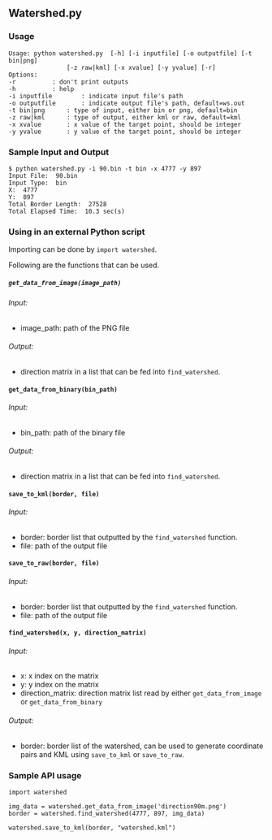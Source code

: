 ## Watershed.py

### Usage
```
Usage: python watershed.py 	[-h] [-i inputfile] [-o outputfile] [-t bin|png]
				[-z raw|kml] [-x xvalue] [-y yvalue] [-r]
Options:
-r	 		: don't print outputs
-h 			: help
-i inputfile		: indicate input file's path
-o outputfile		: indicate output file's path, default=ws.out
-t bin|png 		: type of input, either bin or png, default=bin
-z raw|kml 		: type of output, either kml or raw, default=kml
-x xvalue		: x value of the target point, should be integer
-y yvalue 		: y value of the target point, should be integer
```

### Sample Input and Output
```
$ python watershed.py -i 90.bin -t bin -x 4777 -y 897
Input File:  90.bin
Input Type:  bin
X:  4777
Y:  897
Total Border Length:  27528
Total Elapsed Time:  10.3 sec(s)
```

### Using in an external Python script
Importing can be done by `import watershed`. 

Following are the functions that can be used.

##### `get_data_from_image(image_path)`  
###### Input:  
  * image_path: path of the PNG file
###### Output:
  * direction matrix in a list that can be fed into `find_watershed`.


#### `get_data_from_binary(bin_path)`  
###### Input:  
  * bin_path: path of the binary file
###### Output:
  * direction matrix in a list that can be fed into `find_watershed`.

#### `save_to_kml(border, file)`  
###### Input:  
  * border: border list that outputted by the `find_watershed` function.  
  * file: path of the output file


#### `save_to_raw(border, file)`  
###### Input:  
  * border: border list that outputted by the `find_watershed` function.  
  * file: path of the output file

#### `find_watershed(x, y, direction_matrix)`  
###### Input:  
  * x: x index on the matrix
  * y: y index on the matrix
  * direction_matrix: direction matrix list read by either `get_data_from_image` or `get_data_from_binary`

###### Output:
  * border: border list of the watershed, can be used to generate coordinate pairs and KML using `save_to_kml` or `save_to_raw`.

### Sample API usage
```
import watershed

img_data = watershed.get_data_from_image('direction90m.png')
border = watershed.find_watershed(4777, 897, img_data)

watershed.save_to_kml(border, "watershed.kml")
```